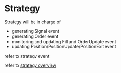 # Strategy

Strategy will be in charge of
- generating Signal event
- generating Order event
- monitoring and updating Fill and OrderUpdate event
- updating Position/PositionUpdate/PositionExit event

refer to [strategy event](../events/README.md)

refer to [strategy overview](../../../docs/strategies.md)
